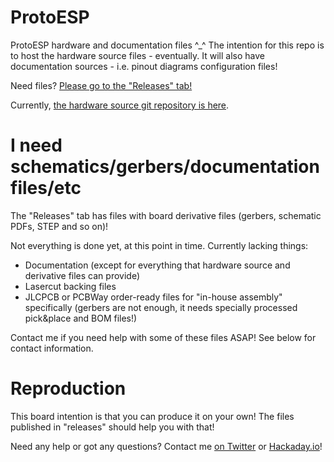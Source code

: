# ProtoESP

ProtoESP hardware and documentation files ^_^ The intention for this repo is to host the hardware source files - eventually.
It will also have documentation sources - i.e. pinout diagrams configuration files!

Need files? [Please go to the "Releases" tab!](https://github.com/CRImier/ProtoESP/releases)

Currently, [the hardware source git repository is here](https://github.com/CRImier/MyKiCad/tree/master/ESP8266/protoesp).

# I need schematics/gerbers/documentation files/etc

The "Releases" tab has files with board derivative files (gerbers, schematic PDFs, STEP and so on)!

Not everything is done yet, at this point in time. Currently lacking things:

- Documentation (except for everything that hardware source and derivative files can provide)
- Lasercut backing files
- JLCPCB or PCBWay order-ready files for "in-house assembly" specifically (gerbers are not enough, it needs specially processed pick&place and BOM files!)

Contact me if you need help with some of these files ASAP! See below for contact information.

# Reproduction

This board intention is that you can produce it on your own! The files published in "releases" should help you with that!

Need any help or got any questions? Contact me [on Twitter](https://twitter.com/CRimierTech) or [Hackaday.io](https://hackaday.io/CRImier)!
